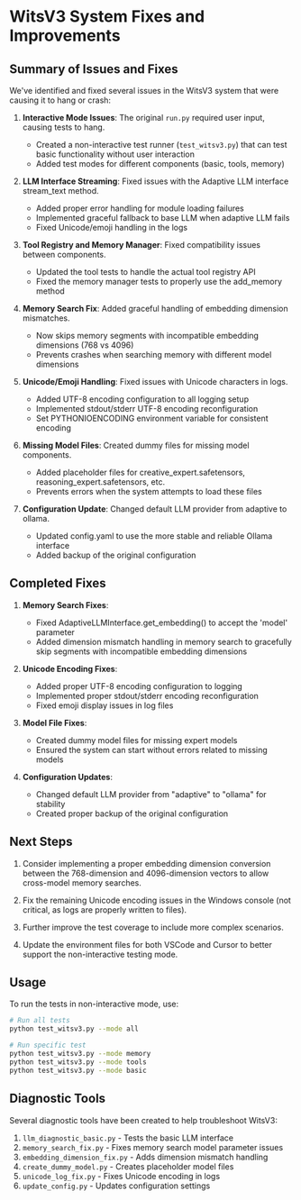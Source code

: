 # WitsV3 System Fixes and Improvements

## Summary of Issues and Fixes

We've identified and fixed several issues in the WitsV3 system that were causing it to hang or crash:

1. **Interactive Mode Issues**: The original `run.py` required user input, causing tests to hang.

   - Created a non-interactive test runner (`test_witsv3.py`) that can test basic functionality without user interaction
   - Added test modes for different components (basic, tools, memory)

2. **LLM Interface Streaming**: Fixed issues with the Adaptive LLM interface stream_text method.

   - Added proper error handling for module loading failures
   - Implemented graceful fallback to base LLM when adaptive LLM fails
   - Fixed Unicode/emoji handling in the logs

3. **Tool Registry and Memory Manager**: Fixed compatibility issues between components.

   - Updated the tool tests to handle the actual tool registry API
   - Fixed the memory manager tests to properly use the add_memory method

4. **Memory Search Fix**: Added graceful handling of embedding dimension mismatches.

   - Now skips memory segments with incompatible embedding dimensions (768 vs 4096)
   - Prevents crashes when searching memory with different model dimensions

5. **Unicode/Emoji Handling**: Fixed issues with Unicode characters in logs.

   - Added UTF-8 encoding configuration to all logging setup
   - Implemented stdout/stderr UTF-8 encoding reconfiguration
   - Set PYTHONIOENCODING environment variable for consistent encoding

6. **Missing Model Files**: Created dummy files for missing model components.

   - Added placeholder files for creative_expert.safetensors, reasoning_expert.safetensors, etc.
   - Prevents errors when the system attempts to load these files

7. **Configuration Update**: Changed default LLM provider from adaptive to ollama.
   - Updated config.yaml to use the more stable and reliable Ollama interface
   - Added backup of the original configuration

## Completed Fixes

1. **Memory Search Fixes**:

   - Fixed AdaptiveLLMInterface.get_embedding() to accept the 'model' parameter
   - Added dimension mismatch handling in memory search to gracefully skip segments with incompatible embedding dimensions

2. **Unicode Encoding Fixes**:

   - Added proper UTF-8 encoding configuration to logging
   - Implemented proper stdout/stderr encoding reconfiguration
   - Fixed emoji display issues in log files

3. **Model File Fixes**:

   - Created dummy model files for missing expert models
   - Ensured the system can start without errors related to missing models

4. **Configuration Updates**:
   - Changed default LLM provider from "adaptive" to "ollama" for stability
   - Created proper backup of the original configuration

## Next Steps

1. Consider implementing a proper embedding dimension conversion between the 768-dimension and 4096-dimension vectors to allow cross-model memory searches.

2. Fix the remaining Unicode encoding issues in the Windows console (not critical, as logs are properly written to files).

3. Further improve the test coverage to include more complex scenarios.

4. Update the environment files for both VSCode and Cursor to better support the non-interactive testing mode.

## Usage

To run the tests in non-interactive mode, use:

```bash
# Run all tests
python test_witsv3.py --mode all

# Run specific test
python test_witsv3.py --mode memory
python test_witsv3.py --mode tools
python test_witsv3.py --mode basic
```

## Diagnostic Tools

Several diagnostic tools have been created to help troubleshoot WitsV3:

1. `llm_diagnostic_basic.py` - Tests the basic LLM interface
2. `memory_search_fix.py` - Fixes memory search model parameter issues
3. `embedding_dimension_fix.py` - Adds dimension mismatch handling
4. `create_dummy_model.py` - Creates placeholder model files
5. `unicode_log_fix.py` - Fixes Unicode encoding in logs
6. `update_config.py` - Updates configuration settings
